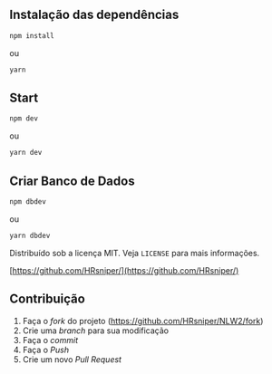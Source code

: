 ## Instalação das dependências 

```sh
npm install 
```
ou
```sh
yarn
```
## Start

```sh
npm dev 
```
ou
```sh
yarn dev
```

## Criar Banco de Dados

```sh
npm dbdev 
```
ou
```sh
yarn dbdev
```

Distribuído sob a licença MIT. Veja `LICENSE` para mais informações.

[https://github.com/HRsniper/](https://github.com/HRsniper/)

## Contribuição 

1. Faça o _fork_ do projeto (<https://github.com/HRsniper/NLW2/fork>)
2. Crie uma _branch_ para sua modificação
3. Faça o _commit_ 
4. Faça o _Push_
5. Crie um novo _Pull Request_